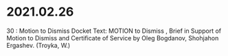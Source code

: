 # 2021.02.26

30 : Motion to Dismiss
Docket Text: MOTION to Dismiss , Brief in Support of Motion to Dismiss and Certificate of Service by Oleg Bogdanov, Shohjahon Ergashev. (Troyka, W.) 
